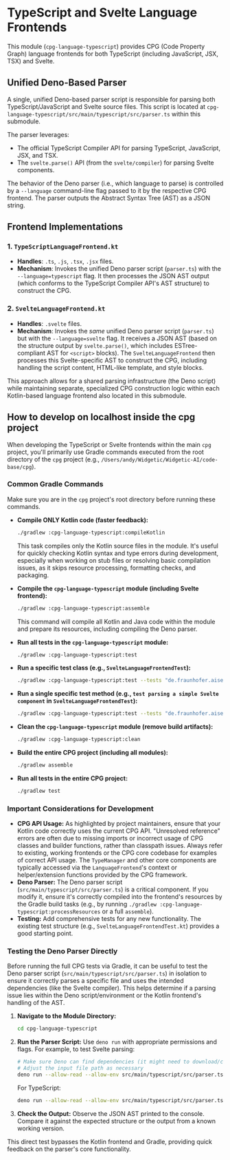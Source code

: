 # TypeScript and Svelte Language Frontends

This module (`cpg-language-typescript`) provides CPG (Code Property Graph) language frontends for both TypeScript (including JavaScript, JSX, TSX) and Svelte.

## Unified Deno-Based Parser

A single, unified Deno-based parser script is responsible for parsing both TypeScript/JavaScript and Svelte source files. This script is located at `cpg-language-typescript/src/main/typescript/src/parser.ts` within this submodule.

The parser leverages:
- The official TypeScript Compiler API for parsing TypeScript, JavaScript, JSX, and TSX.
- The `svelte.parse()` API (from the `svelte/compiler`) for parsing Svelte components.

The behavior of the Deno parser (i.e., which language to parse) is controlled by a `--language` command-line flag passed to it by the respective CPG frontend. The parser outputs the Abstract Syntax Tree (AST) as a JSON string.

## Frontend Implementations

### 1. `TypeScriptLanguageFrontend.kt`
-   **Handles**: `.ts`, `.js`, `.tsx`, `.jsx` files.
-   **Mechanism**: Invokes the unified Deno parser script (`parser.ts`) with the `--language=typescript` flag. It then processes the JSON AST output (which conforms to the TypeScript Compiler API's AST structure) to construct the CPG.

### 2. `SvelteLanguageFrontend.kt`
-   **Handles**: `.svelte` files.
-   **Mechanism**: Invokes the *same* unified Deno parser script (`parser.ts`) but with the `--language=svelte` flag. It receives a JSON AST (based on the structure output by `svelte.parse()`, which includes ESTree-compliant AST for `<script>` blocks). The `SvelteLanguageFrontend` then processes this Svelte-specific AST to construct the CPG, including handling the script content, HTML-like template, and style blocks.

This approach allows for a shared parsing infrastructure (the Deno script) while maintaining separate, specialized CPG construction logic within each Kotlin-based language frontend also located in this submodule. 


## How to develop on localhost inside the cpg project

When developing the TypeScript or Svelte frontends within the main `cpg` project, you'll primarily use Gradle commands executed from the root directory of the `cpg` project (e.g., `/Users/andy/Widgetic/Widgetic-AI/code-base/cpg`).

### Common Gradle Commands

Make sure you are in the `cpg` project's root directory before running these commands.

*   **Compile ONLY Kotlin code (faster feedback):**
    ```bash
    ./gradlew :cpg-language-typescript:compileKotlin
    ```
    This task compiles only the Kotlin source files in the module. It's useful for quickly checking Kotlin syntax and type errors during development, especially when working on stub files or resolving basic compilation issues, as it skips resource processing, formatting checks, and packaging.

*   **Compile the `cpg-language-typescript` module (including Svelte frontend):**
    ```bash
    ./gradlew :cpg-language-typescript:assemble
    ```
    This command will compile all Kotlin and Java code within the module and prepare its resources, including compiling the Deno parser.

*   **Run all tests in the `cpg-language-typescript` module:**
    ```bash
    ./gradlew :cpg-language-typescript:test
    ```

*   **Run a specific test class (e.g., `SvelteLanguageFrontendTest`):**
    ```bash
    ./gradlew :cpg-language-typescript:test --tests "de.fraunhofer.aisec.cpg.frontends.typescript.SvelteLanguageFrontendTest"
    ```

*   **Run a single specific test method (e.g., `test parsing a simple Svelte component` in `SvelteLanguageFrontendTest`):**
    ```bash
    ./gradlew :cpg-language-typescript:test --tests "de.fraunhofer.aisec.cpg.frontends.typescript.SvelteLanguageFrontendTest.test parsing a simple Svelte component"
    ```

*   **Clean the `cpg-language-typescript` module (remove build artifacts):**
    ```bash
    ./gradlew :cpg-language-typescript:clean
    ```

*   **Build the entire CPG project (including all modules):**
    ```bash
    ./gradlew assemble
    ```

*   **Run all tests in the entire CPG project:**
    ```bash
    ./gradlew test
    ```

### Important Considerations for Development

*   **CPG API Usage:** As highlighted by project maintainers, ensure that your Kotlin code correctly uses the current CPG API. "Unresolved reference" errors are often due to missing imports or incorrect usage of CPG classes and builder functions, rather than classpath issues. Always refer to existing, working frontends or the CPG core codebase for examples of correct API usage. The `TypeManager` and other core components are typically accessed via the `LanguageFrontend`'s context or helper/extension functions provided by the CPG framework.
*   **Deno Parser:** The Deno parser script (`src/main/typescript/src/parser.ts`) is a critical component. If you modify it, ensure it's correctly compiled into the frontend's resources by the Gradle build tasks (e.g., by running `./gradlew :cpg-language-typescript:processResources` or a full `assemble`).
*   **Testing:** Add comprehensive tests for any new functionality. The existing test structure (e.g., `SvelteLanguageFrontendTest.kt`) provides a good starting point.

### Testing the Deno Parser Directly

Before running the full CPG tests via Gradle, it can be useful to test the Deno parser script (`src/main/typescript/src/parser.ts`) in isolation to ensure it correctly parses a specific file and uses the intended dependencies (like the Svelte compiler). This helps determine if a parsing issue lies within the Deno script/environment or the Kotlin frontend's handling of the AST.

1.  **Navigate to the Module Directory:**
    ```bash
    cd cpg-language-typescript
    ```
2.  **Run the Parser Script:** Use `deno run` with appropriate permissions and flags. For example, to test Svelte parsing:
    ```bash
    # Make sure Deno can find dependencies (it might need to download/cache them)
    # Adjust the input file path as necessary
    deno run --allow-read --allow-env src/main/typescript/src/parser.ts --language=svelte ../test/resources/svelte/SimpleComponent.svelte
    ```
    For TypeScript:
    ```bash
    deno run --allow-read --allow-env src/main/typescript/src/parser.ts --language=typescript ../test/resources/typescript/component.ts
    ```
3.  **Check the Output:** Observe the JSON AST printed to the console. Compare it against the expected structure or the output from a known working version.

This direct test bypasses the Kotlin frontend and Gradle, providing quick feedback on the parser's core functionality.
